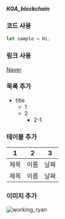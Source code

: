 ##### KGA_blockchain

### 코드 사용
``` JavaScript
let sample = Hi;
```

### 링크 사용
[Naver](http://www.naver.com)

### 목록 추가
* title
  * 1
  * 2
    * 2-1

### 테이블 추가
1 | 2 | 3
---|---|---
제목 | 이름 | 날짜
제목 | 이름 | 날짜

### 이미지 추가
![working_ryan](https://user-images.githubusercontent.com/107897852/174938371-09b9c4b0-e95a-4fa1-bbbd-73b04d8fdef8.gif)
